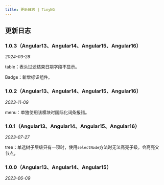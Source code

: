 ```yaml
---
title: 更新日志 | TinyNG
---
```


## 更新日志
### 1.0.3（Angular13、Angular14、Angular15、Angular16）

*2024-03-28*

table：表头过滤结束日期字段不显示。

Badge：新增标识组件。

### 1.0.2（Angular13、Angular14、Angular15、Angular16）

*2023-11-09*

menu：单独使用该模块时国际化词条报错。

### 1.0.1（Angular13、Angular14、Angular15、Angular16）

*2023-07-27*

tree：单选树子层级只有一项时，使用`selectNode`方法时无法高亮子级，会高亮父节点。

### 1.0.0（Angular13、Angular14、Angular15）

*2023-06-09*
